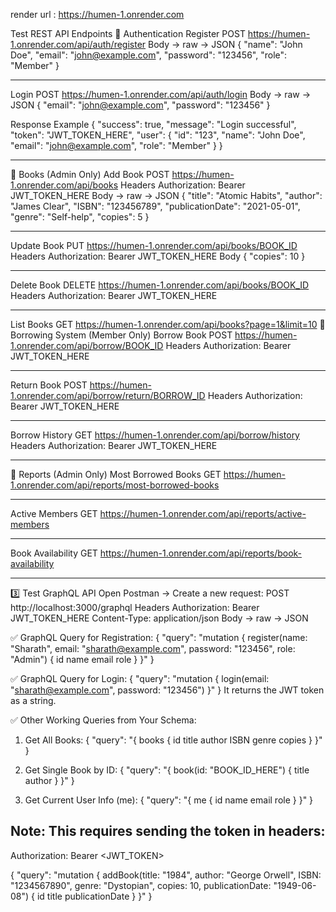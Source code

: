 render url : https://humen-1.onrender.com

Test REST API Endpoints
🔹 Authentication
Register
POST https://humen-1.onrender.com/api/auth/register
Body → raw → JSON
{
  "name": "John Doe",
  "email": "john@example.com",
  "password": "123456",
  "role": "Member"
}

_______________________________________________
Login
POST https://humen-1.onrender.com/api/auth/login
Body → raw → JSON
{
  "email": "john@example.com",
  "password": "123456"
}

Response Example
{
  "success": true,
  "message": "Login successful",
  "token": "JWT_TOKEN_HERE",
  "user": {
    "id": "123",
    "name": "John Doe",
    "email": "john@example.com",
    "role": "Member"
  }
}
________________________________________________________

🔹 Books (Admin Only)
Add Book
POST https://humen-1.onrender.com/api/books
Headers
Authorization: Bearer JWT_TOKEN_HERE
Body → raw → JSON
{
  "title": "Atomic Habits",
  "author": "James Clear",
  "ISBN": "123456789",
  "publicationDate": "2021-05-01",
  "genre": "Self-help",
  "copies": 5
}
_______________________________________________________
Update Book
PUT https://humen-1.onrender.com/api/books/BOOK_ID
Headers
Authorization: Bearer JWT_TOKEN_HERE
Body
{
  "copies": 10
}

______________________________________________________
Delete Book
DELETE https://humen-1.onrender.com/api/books/BOOK_ID
Headers
Authorization: Bearer JWT_TOKEN_HERE

______________________________________________________
List Books
GET https://humen-1.onrender.com/api/books?page=1&limit=10
🔹 Borrowing System (Member Only)
Borrow Book
POST https://humen-1.onrender.com/api/borrow/BOOK_ID
Headers
Authorization: Bearer JWT_TOKEN_HERE
_____________________________________________________
Return Book
POST https://humen-1.onrender.com/api/borrow/return/BORROW_ID
Headers
Authorization: Bearer JWT_TOKEN_HERE
_____________________________________________________
Borrow History
GET https://humen-1.onrender.com/api/borrow/history
Headers
Authorization: Bearer JWT_TOKEN_HERE
____________________________________________________
🔹 Reports (Admin Only)
Most Borrowed Books
GET https://humen-1.onrender.com/api/reports/most-borrowed-books
_____________________________________________________
Active Members
GET https://humen-1.onrender.com/api/reports/active-members
______________________________________________________

Book Availability
GET https://humen-1.onrender.com/api/reports/book-availability

________________________________________________________
3️⃣ Test GraphQL API
Open Postman → Create a new request:
POST http://localhost:3000/graphql
Headers
Authorization: Bearer JWT_TOKEN_HERE
Content-Type: application/json
Body → raw → JSON


✅ GraphQL Query for Registration:
{
  "query": "mutation { register(name: \"Sharath\", email: \"sharath@example.com\", password: \"123456\", role: \"Admin\") { id name email role } }"
}


✅ GraphQL Query for Login:
{
  "query": "mutation { login(email: \"sharath@example.com\", password: \"123456\") }"
}
It returns the JWT token as a string.



✅ Other Working Queries from Your Schema:
1. Get All Books:
{
  "query": "{ books { id title author ISBN genre copies } }"
}


2. Get Single Book by ID:
{
  "query": "{ book(id: \"BOOK_ID_HERE\") { title author } }"
}


3. Get Current User Info (me):
{
  "query": "{ me { id name email role } }"
}

Note: This requires sending the token in headers:
-------------------------------------------------
Authorization: Bearer <JWT_TOKEN>

{
  "query": "mutation { addBook(title: \"1984\", author: \"George Orwell\", ISBN: \"1234567890\", genre: \"Dystopian\", copies: 10, publicationDate: \"1949-06-08\") { id title publicationDate } }"
}

